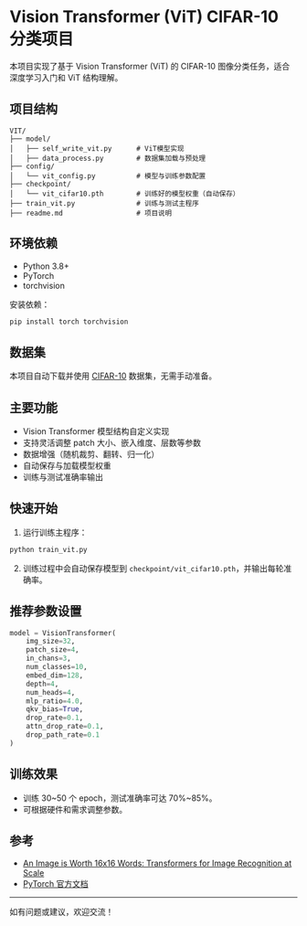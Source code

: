 # Vision Transformer (ViT) CIFAR-10 分类项目

本项目实现了基于 Vision Transformer (ViT) 的 CIFAR-10 图像分类任务，适合深度学习入门和 ViT 结构理解。

## 项目结构

```
VIT/
├── model/
│   ├── self_write_vit.py      # ViT模型实现
│   ├── data_process.py        # 数据集加载与预处理
├── config/
│   └── vit_config.py          # 模型与训练参数配置
├── checkpoint/
│   └── vit_cifar10.pth        # 训练好的模型权重（自动保存）
├── train_vit.py               # 训练与测试主程序
├── readme.md                  # 项目说明
```

## 环境依赖

- Python 3.8+
- PyTorch
- torchvision

安装依赖：
```bash
pip install torch torchvision
```

## 数据集

本项目自动下载并使用 [CIFAR-10](https://www.cs.toronto.edu/~kriz/cifar.html) 数据集，无需手动准备。

## 主要功能

- Vision Transformer 模型结构自定义实现
- 支持灵活调整 patch 大小、嵌入维度、层数等参数
- 数据增强（随机裁剪、翻转、归一化）
- 自动保存与加载模型权重
- 训练与测试准确率输出

## 快速开始

1. 运行训练主程序：

```bash
python train_vit.py
```

2. 训练过程中会自动保存模型到 `checkpoint/vit_cifar10.pth`，并输出每轮准确率。

## 推荐参数设置

```python
model = VisionTransformer(
    img_size=32,
    patch_size=4,
    in_chans=3,
    num_classes=10,
    embed_dim=128,
    depth=4,
    num_heads=4,
    mlp_ratio=4.0,
    qkv_bias=True,
    drop_rate=0.1,
    attn_drop_rate=0.1,
    drop_path_rate=0.1
)
```

## 训练效果

- 训练 30~50 个 epoch，测试准确率可达 70%~85%。
- 可根据硬件和需求调整参数。

## 参考

- [An Image is Worth 16x16 Words: Transformers for Image Recognition at Scale](https://arxiv.org/abs/2010.11929)
- [PyTorch 官方文档](https://pytorch.org/)

---

如有问题或建议，欢迎交流！
